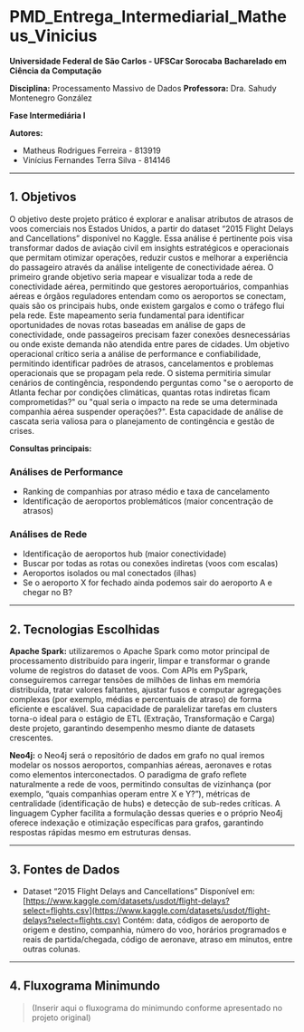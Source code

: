# PMD\_Entrega\_IntermediariaI\_Matheus\_Vinicius

**Universidade Federal de São Carlos - UFSCar Sorocaba**
**Bacharelado em Ciência da Computação**

**Disciplina:** Processamento Massivo de Dados
**Professora:** Dra. Sahudy Montenegro González

**Fase Intermediária I**

**Autores:**

* Matheus Rodrigues Ferreira - 813919
* Vinícius Fernandes Terra Silva - 814146

---

## 1. Objetivos

O objetivo deste projeto prático é explorar e analisar atributos de atrasos de voos comerciais nos Estados Unidos, a partir do dataset “2015 Flight Delays and Cancellations” disponível no Kaggle.
Essa análise é pertinente pois visa transformar dados de aviação civil em insights estratégicos e operacionais que permitam otimizar operações, reduzir custos e melhorar a experiência do passageiro através da análise inteligente de conectividade aérea.
O primeiro grande objetivo seria mapear e visualizar toda a rede de conectividade aérea, permitindo que gestores aeroportuários, companhias aéreas e órgãos reguladores entendam como os aeroportos se conectam, quais são os principais hubs, onde existem gargalos e como o tráfego flui pela rede. Este mapeamento seria fundamental para identificar oportunidades de novas rotas baseadas em análise de gaps de conectividade, onde passageiros precisam fazer conexões desnecessárias ou onde existe demanda não atendida entre pares de cidades.
Um objetivo operacional crítico seria a análise de performance e confiabilidade, permitindo identificar padrões de atrasos, cancelamentos e problemas operacionais que se propagam pela rede. O sistema permitiria simular cenários de contingência, respondendo perguntas como "se o aeroporto de Atlanta fechar por condições climáticas, quantas rotas indiretas ficam comprometidas?" ou "qual seria o impacto na rede se uma determinada companhia aérea suspender operações?". Esta capacidade de análise de cascata seria valiosa para o planejamento de contingência e gestão de crises.

**Consultas principais:**

### Análises de Performance

* Ranking de companhias por atraso médio e taxa de cancelamento
* Identificação de aeroportos problemáticos (maior concentração de atrasos)

### Análises de Rede

* Identificação de aeroportos hub (maior conectividade)
* Buscar por todas as rotas ou conexões indiretas (voos com escalas)
* Aeroportos isolados ou mal conectados (ilhas)
* Se o aeroporto X for fechado ainda podemos sair do aeroporto A e chegar no B?

---

## 2. Tecnologias Escolhidas

**Apache Spark:** utilizaremos o Apache Spark como motor principal de processamento distribuído para ingerir, limpar e transformar o grande volume de registros do dataset de voos. Com APIs em PySpark, conseguiremos carregar tensões de milhões de linhas em memória distribuída, tratar valores faltantes, ajustar fusos e computar agregações complexas (por exemplo, médias e percentuais de atraso) de forma eficiente e escalável. Sua capacidade de paralelizar tarefas em clusters torna-o ideal para o estágio de ETL (Extração, Transformação e Carga) deste projeto, garantindo desempenho mesmo diante de datasets crescentes.

**Neo4j:** o Neo4j será o repositório de dados em grafo no qual iremos modelar os nossos aeroportos, companhias aéreas, aeronaves e rotas como elementos interconectados. O paradigma de grafo reflete naturalmente a rede de voos, permitindo consultas de vizinhança (por exemplo, “quais companhias operam entre X e Y?”), métricas de centralidade (identificação de hubs) e detecção de sub-redes críticas. A linguagem Cypher facilita a formulação dessas queries e o próprio Neo4j oferece indexação e otimização específicas para grafos, garantindo respostas rápidas mesmo em estruturas densas.

---

## 3. Fontes de Dados

* Dataset “2015 Flight Delays and Cancellations”
  Disponível em: [https://www.kaggle.com/datasets/usdot/flight-delays?select=flights.csv](https://www.kaggle.com/datasets/usdot/flight-delays?select=flights.csv)
  Contém: data, códigos de aeroporto de origem e destino, companhia, número do voo, horários programados e reais de partida/chegada, código de aeronave, atraso em minutos, entre outras colunas.

---

## 4. Fluxograma Minimundo

> (Inserir aqui o fluxograma do minimundo conforme apresentado no projeto original)
